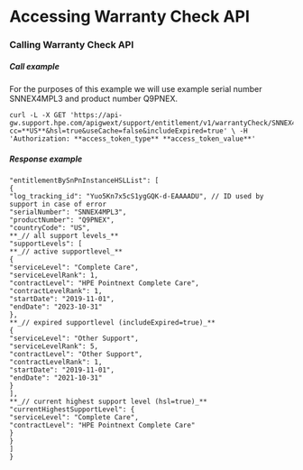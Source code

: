 # Accessing Warranty Check API

### Calling Warranty Check API
##### Call example
For the purposes of this example we will use example serial number SNNEX4MPL3 and product number Q9PNEX.

    curl -L -X GET 'https://api-gw.support.hpe.com/apigwext/support/entitlement/v1/warrantyCheck/SNNEX4MPL3/Q9PNEX?cc=**US**&hsl=true&useCache=false&includeExpired=true' \ -H 'Authorization: **access_token_type** **access_token_value**'
    
##### Response example

    "entitlementBySnPnInstanceHSLList": [  
    {  
    "log_tracking_id": "Yuo5Kn7x5cS1ygGQK-d-EAAAADU", // ID used by support in case of error  
    "serialNumber": "SNNEX4MPL3",  
    "productNumber": "Q9PNEX",  
    "countryCode": "US",  
    **_// all support levels_**  
    "supportLevels": [  
    **_// active supportlevel_**  
    {  
    "serviceLevel": "Complete Care",  
    "serviceLevelRank": 1,  
    "contractLevel": "HPE Pointnext Complete Care",  
    "contractLevelRank": 1,  
    "startDate": "2019-11-01",  
    "endDate": "2023-10-31"  
    },  
    **_// expired supportlevel (includeExpired=true)_**  
    {  
    "serviceLevel": "Other Support",  
    "serviceLevelRank": 5,  
    "contractLevel": "Other Support",  
    "contractLevelRank": 1,  
    "startDate": "2019-11-01",  
    "endDate": "2021-10-31"  
    }  
    ],  
    **_// current highest support level (hsl=true)_**  
    "currentHighestSupportLevel": {  
    "serviceLevel": "Complete Care",  
    "contractLevel": "HPE Pointnext Complete Care"  
    }  
    }  
    ]  
    }

